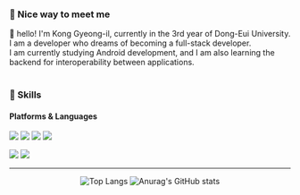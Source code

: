 ### 🙂 Nice way to meet me

<p>
  👋&nbsp;hello! I'm Kong Gyeong-il, currently in the 3rd year of Dong-Eui University.<br/>
  I am a developer who dreams of becoming a full-stack developer.<br/>
  I am currently studying Android development, and I am also learning the backend for interoperability between applications.<br/><br/>
</p>

### 💪 Skills
#### Platforms & Languages
<p>
  <img src="https://img.shields.io/badge/Android-3DDC84?style=flat&logo=Android&logoColor=white"/>
  <img src="https://img.shields.io/badge/Node.js-339933?style=flat&logo=Node.js&logoColor=white"/>
  <img src="https://img.shields.io/badge/Firebase-FFCA28?style=flat&logo=Firebase&logoColor=white"/>
  <img src="https://img.shields.io/badge/MongoDB-47A248?style=flat&logo=MongoDB&logoColor=white"/>
</p>

<p>
  <img src="https://img.shields.io/badge/Kotlin-7F52FF?style=flat&logo=Kotiln&logoColor=white"/>
  <img src="https://img.shields.io/badge/JavaScript-F7DF1E?style=flat&logo=JavaScript&logoColor=white"/>  
</p>

---
<div align='center'>
  
  
![Top Langs](https://github-readme-stats.vercel.app/api/top-langs/?username=kyungil9&layout=complate)
![Anurag's GitHub stats](https://github-readme-stats.vercel.app/api?username=kyungil9&show_icons=true&theme=radical)

</div>  
